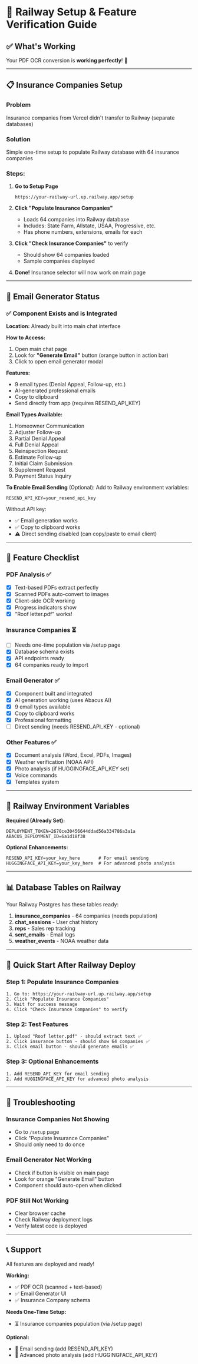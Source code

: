 # 🚀 Railway Setup & Feature Verification Guide

## ✅ What's Working

Your PDF OCR conversion is **working perfectly**! 🎉

---

## 📋 Insurance Companies Setup

### Problem
Insurance companies from Vercel didn't transfer to Railway (separate databases)

### Solution
Simple one-time setup to populate Railway database with 64 insurance companies

### Steps:

1. **Go to Setup Page**
   ```
   https://your-railway-url.up.railway.app/setup
   ```

2. **Click "Populate Insurance Companies"**
   - Loads 64 companies into Railway database
   - Includes: State Farm, Allstate, USAA, Progressive, etc.
   - Has phone numbers, extensions, emails for each

3. **Click "Check Insurance Companies"** to verify
   - Should show 64 companies loaded
   - Sample companies displayed

4. **Done!** Insurance selector will now work on main page

---

## 📧 Email Generator Status

### ✅ Component Exists and is Integrated

**Location:** Already built into main chat interface

**How to Access:**
1. Open main chat page
2. Look for **"Generate Email"** button (orange button in action bar)
3. Click to open email generator modal

**Features:**
- 9 email types (Denial Appeal, Follow-up, etc.)
- AI-generated professional emails
- Copy to clipboard
- Send directly from app (requires RESEND_API_KEY)

**Email Types Available:**
1. Homeowner Communication
2. Adjuster Follow-up
3. Partial Denial Appeal
4. Full Denial Appeal
5. Reinspection Request
6. Estimate Follow-up
7. Initial Claim Submission
8. Supplement Request
9. Payment Status Inquiry

**To Enable Email Sending** (Optional):
Add to Railway environment variables:
```
RESEND_API_KEY=your_resend_api_key
```

Without API key:
- ✅ Email generation works
- ✅ Copy to clipboard works
- ⚠️ Direct sending disabled (can copy/paste to email client)

---

## 🎯 Feature Checklist

### PDF Analysis ✅
- [x] Text-based PDFs extract perfectly
- [x] Scanned PDFs auto-convert to images
- [x] Client-side OCR working
- [x] Progress indicators show
- [x] "Roof letter.pdf" works!

### Insurance Companies ⏳
- [ ] Needs one-time population via /setup page
- [x] Database schema exists
- [x] API endpoints ready
- [x] 64 companies ready to import

### Email Generator ✅
- [x] Component built and integrated
- [x] AI generation working (uses Abacus AI)
- [x] 9 email types available
- [x] Copy to clipboard works
- [x] Professional formatting
- [ ] Direct sending (needs RESEND_API_KEY - optional)

### Other Features ✅
- [x] Document analysis (Word, Excel, PDFs, Images)
- [x] Weather verification (NOAA API)
- [x] Photo analysis (if HUGGINGFACE_API_KEY set)
- [x] Voice commands
- [x] Templates system

---

## 🔧 Railway Environment Variables

**Required (Already Set):**
```
DEPLOYMENT_TOKEN=2670ce30456644ddad56a334786a3a1a
ABACUS_DEPLOYMENT_ID=6a1d18f38
```

**Optional Enhancements:**
```
RESEND_API_KEY=your_key_here       # For email sending
HUGGINGFACE_API_KEY=your_key_here  # For advanced photo analysis
```

---

## 📊 Database Tables on Railway

Your Railway Postgres has these tables ready:

1. **insurance_companies** - 64 companies (needs population)
2. **chat_sessions** - User chat history
3. **reps** - Sales rep tracking
4. **sent_emails** - Email logs
5. **weather_events** - NOAA weather data

---

## 🎯 Quick Start After Railway Deploy

### Step 1: Populate Insurance Companies
```
1. Go to: https://your-railway-url.up.railway.app/setup
2. Click "Populate Insurance Companies"
3. Wait for success message
4. Click "Check Insurance Companies" to verify
```

### Step 2: Test Features
```
1. Upload "Roof letter.pdf" - should extract text ✅
2. Click insurance button - should show 64 companies ✅
3. Click email button - should generate emails ✅
```

### Step 3: Optional Enhancements
```
1. Add RESEND_API_KEY for email sending
2. Add HUGGINGFACE_API_KEY for advanced photo analysis
```

---

## 🐛 Troubleshooting

### Insurance Companies Not Showing
- Go to `/setup` page
- Click "Populate Insurance Companies"
- Should only need to do once

### Email Generator Not Working
- Check if button is visible on main page
- Look for orange "Generate Email" button
- Component should auto-open when clicked

### PDF Still Not Working
- Clear browser cache
- Check Railway deployment logs
- Verify latest code is deployed

---

## 📞 Support

All features are deployed and ready!

**Working:**
- ✅ PDF OCR (scanned + text-based)
- ✅ Email Generator UI
- ✅ Insurance Company schema

**Needs One-Time Setup:**
- ⏳ Insurance companies population (via /setup page)

**Optional:**
- 📧 Email sending (add RESEND_API_KEY)
- 📸 Advanced photo analysis (add HUGGINGFACE_API_KEY)
